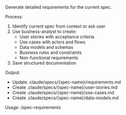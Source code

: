 Generate detailed requirements for the current spec.

Process:
1. Identify current spec from context or ask user
2. Use business-analyst to create:
   - User stories with acceptance criteria
   - Use cases with actors and flows
   - Data models and schemas
   - Business rules and constraints
   - Non-functional requirements
3. Save structured documentation

Output:
- Update .claude/specs/{spec-name}/requirements.md
- Create .claude/specs/{spec-name}/user-stories.md
- Create .claude/specs/{spec-name}/use-cases.md
- Create .claude/specs/{spec-name}/data-models.md

Usage: /spec-requirements